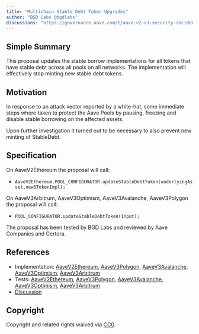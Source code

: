 ```yaml
---
title: "Multichain Stable Debt Token Upgrades"
author: "BGD Labs @bgdlabs"
discussions: "https://governance.aave.com/t/aave-v2-v3-security-incident-04-11-2023/15335/26"
---
```


## Simple Summary

This proposal updates the stable borrow implementations for all tokens that have stable debt across all pools on all networks.
The implementation will effectively stop minting new stable debt tokens.

## Motivation

In response to an attack vector reported by a white-hat, some immediate steps where taken to protect the Aave Pools by pausing, freezing and disable stable borrowing on the affected assets.

Upon further investigation it turned out to be necessary to also prevent new minting of StableDebt.

## Specification

On AaveV2Ethereum the proposal will call:

- `AaveV2Ethereum.POOL_CONFIGURATOR.updateStableDebtToken(underlyingAsset,newSTokenImpl);`

On AaveV3Arbitrum, AaveV3Optimism, AaveV3Avalanche, AaveV3Polygon the proposal will call:

- `POOL_CONFIGURATOR.updateStableDebtToken(input);`

The proposal has been tested by BGD Labs and reviewed by Aave Companies and Certora.

## References

- Implementation: [AaveV2Ethereum](https://github.com/bgd-labs/aave-proposals-v3/blob/main/src/20231106_Multi_DebtTokenUpdates/AaveV2Ethereum_DebtTokenUpdates_20231106.sol), [AaveV3Polygon](https://github.com/bgd-labs/aave-proposals-v3/blob/main/src/20231106_Multi_DebtTokenUpdates/AaveV3Polygon_DebtTokenUpdates_20231106.sol), [AaveV3Avalanche](https://github.com/bgd-labs/aave-proposals-v3/blob/main/src/20231106_Multi_DebtTokenUpdates/AaveV3Avalanche_DebtTokenUpdates_20231106.sol), [AaveV3Optimism](https://github.com/bgd-labs/aave-proposals-v3/blob/main/src/20231106_Multi_DebtTokenUpdates/AaveV3Optimism_DebtTokenUpdates_20231106.sol), [AaveV3Arbitrum](https://github.com/bgd-labs/aave-proposals-v3/blob/main/src/20231106_Multi_DebtTokenUpdates/AaveV3Arbitrum_DebtTokenUpdates_20231106.sol)
- Tests: [AaveV2Ethereum](https://github.com/bgd-labs/aave-proposals-v3/blob/main/src/20231106_Multi_DebtTokenUpdates/AaveV2Ethereum_DebtTokenUpdates_20231106.t.sol), [AaveV3Polygon](https://github.com/bgd-labs/aave-proposals-v3/blob/main/src/20231106_Multi_DebtTokenUpdates/AaveV3Polygon_DebtTokenUpdates_20231106.t.sol), [AaveV3Avalanche](https://github.com/bgd-labs/aave-proposals-v3/blob/main/src/20231106_Multi_DebtTokenUpdates/AaveV3Avalanche_DebtTokenUpdates_20231106.t.sol), [AaveV3Optimism](https://github.com/bgd-labs/aave-proposals-v3/blob/main/src/20231106_Multi_DebtTokenUpdates/AaveV3Optimism_DebtTokenUpdates_20231106.t.sol), [AaveV3Arbitrum](https://github.com/bgd-labs/aave-proposals-v3/blob/main/src/20231106_Multi_DebtTokenUpdates/AaveV3Arbitrum_DebtTokenUpdates_20231106.t.sol)
- [Discussion](https://governance.aave.com/t/aave-v2-v3-security-incident-04-11-2023/15335/26)

## Copyright

Copyright and related rights waived via [CC0](https://creativecommons.org/publicdomain/zero/1.0/).
